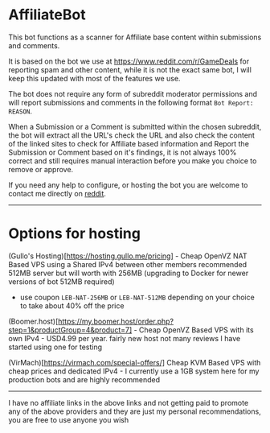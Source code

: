 # AffiliateBot

This bot functions as a scanner for Affiliate base content within submissions and comments.

It is based on the bot we use at https://www.reddit.com/r/GameDeals for reporting spam and other content, while it is not the exact same bot, I will keep this updated with most of the features we use.

The bot does not require any form of subreddit moderator permissions and will report submissions and comments in the following format `Bot Report: REASON`.

When a Submission or a Comment is submitted within the chosen subreddit, the bot will extract all the URL's check the URL and also check the content of the linked sites to check for Affiliate based information and Report the Submission or Comment based on it's findings, it is not always 100% correct and still requires manual interaction before you make you choice to remove or approve.

If you need any help to configure, or hosting the bot you are welcome to contact me directly on [reddit](https://www.reddit.com/user/dgc1980/).

---

# Options for hosting

(Gullo's Hosting)[https://hosting.gullo.me/pricing] - Cheap OpenVZ NAT Based VPS using a Shared IPv4 between other members recommended 512MB server but will worth with 256MB (upgrading to Docker for newer versions of bot 512MB required)

* use coupon `LEB-NAT-256MB` or `LEB-NAT-512MB` depending on your choice to take about 40% off the price

(Boomer.host)[https://my.boomer.host/order.php?step=1&productGroup=4&product=7] - Cheap OpenVZ Based VPS with its own IPv4 - USD4.99 per year. fairly new host not many reviews I have started using one for testing

(VirMach)[https://virmach.com/special-offers/] Cheap KVM Based VPS with cheap prices and dedicated IPv4 - I currently use a 1GB system here for my production bots and are highly recommended



--- 
I have no affiliate links in the above links and not getting paid to promote any of the above providers and they are just my personal recommendations, you are free to use anyone you wish
